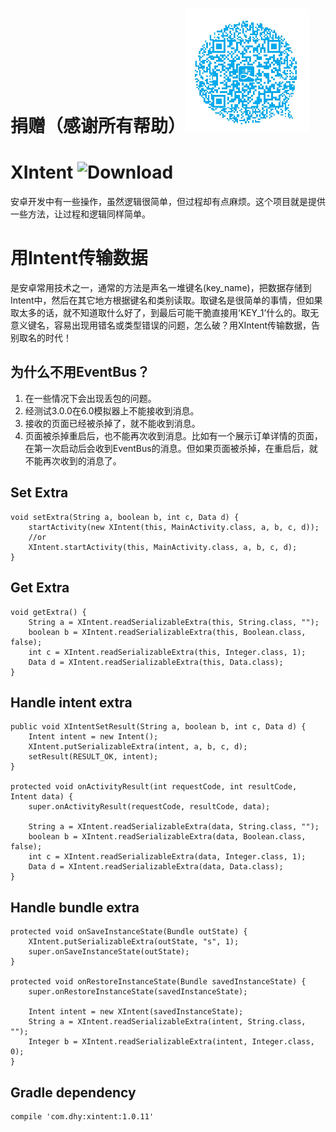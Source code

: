 # 捐赠（感谢所有帮助）![image](https://raw.githubusercontent.com/DonaldDu/XIntent/master/qrcode_alipay.png)

# XIntent ![Download](https://api.bintray.com/packages/donalddu/maven/com.dhy.xintent/images/download.svg)

安卓开发中有一些操作，虽然逻辑很简单，但过程却有点麻烦。这个项目就是提供一些方法，让过程和逻辑同样简单。

# 用Intent传输数据
是安卓常用技术之一，通常的方法是声名一堆键名(key_name)，把数据存储到Intent中，然后在其它地方根据键名和类别读取。取键名是很简单的事情，但如果取太多的话，就不知道取什么好了，到最后可能干脆直接用‘KEY_1’什么的。取无意义键名，容易出现用错名或类型错误的问题，怎么破？用XIntent传输数据，告别取名的时代！

## 为什么不用EventBus？
1. 在一些情况下会出现丢包的问题。
2. 经测试3.0.0在6.0模拟器上不能接收到消息。
3. 接收的页面已经被杀掉了，就不能收到消息。
4. 页面被杀掉重启后，也不能再次收到消息。比如有一个展示订单详情的页面，在第一次启动后会收到EventBus的消息。但如果页面被杀掉，在重启后，就不能再次收到的消息了。

## Set Extra
	void setExtra(String a, boolean b, int c, Data d) {
		startActivity(new XIntent(this, MainActivity.class, a, b, c, d));
		//or
		XIntent.startActivity(this, MainActivity.class, a, b, c, d);
	}
## Get Extra
	void getExtra() {
		String a = XIntent.readSerializableExtra(this, String.class, "");
		boolean b = XIntent.readSerializableExtra(this, Boolean.class, false);
		int c = XIntent.readSerializableExtra(this, Integer.class, 1);
		Data d = XIntent.readSerializableExtra(this, Data.class);
	}
## Handle intent extra
	public void XIntentSetResult(String a, boolean b, int c, Data d) {
		Intent intent = new Intent();
		XIntent.putSerializableExtra(intent, a, b, c, d);
		setResult(RESULT_OK, intent);
	}
	
	protected void onActivityResult(int requestCode, int resultCode, Intent data) {
		super.onActivityResult(requestCode, resultCode, data);
		
		String a = XIntent.readSerializableExtra(data, String.class, "");
		boolean b = XIntent.readSerializableExtra(data, Boolean.class, false);
		int c = XIntent.readSerializableExtra(data, Integer.class, 1);
		Data d = XIntent.readSerializableExtra(data, Data.class);
	}
## Handle bundle extra
    
    protected void onSaveInstanceState(Bundle outState) {
        XIntent.putSerializableExtra(outState, "s", 1);
        super.onSaveInstanceState(outState);
    }
 
    protected void onRestoreInstanceState(Bundle savedInstanceState) {
        super.onRestoreInstanceState(savedInstanceState);
        
        Intent intent = new XIntent(savedInstanceState);
        String a = XIntent.readSerializableExtra(intent, String.class, "");
        Integer b = XIntent.readSerializableExtra(intent, Integer.class, 0);
    }
## Gradle dependency
	compile 'com.dhy:xintent:1.0.11'

